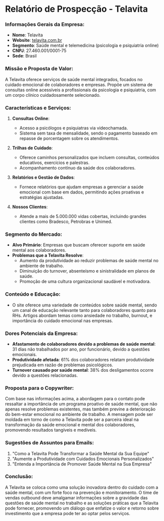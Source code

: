 # Relatório de Prospecção - Telavita

### Informações Gerais da Empresa:
- **Nome**: Telavita
- **Website**: [telavita.com.br](http://www.telavita.com.br)
- **Segmento**: Saúde mental e telemedicina (psicologia e psiquiatria online)
- **CNPJ**: 27.460.001/0001-75
- **Sede**: Brasil

### Missão e Proposta de Valor:
A Telavita oferece serviços de saúde mental integrados, focados no cuidado emocional de colaboradores e empresas. Propõe um sistema de consultas online acessíveis a profissionais da psicologia e psiquiatria, com um corpo clínico cuidadosamente selecionado.

### Características e Serviços:
1. **Consultas Online**:
   - Acesso a psicólogos e psiquiatras via videochamada.
   - Sistema sem taxa de mensalidade, sendo o pagamento baseado em repasse de porcentagem sobre os atendimentos.

2. **Trilhas de Cuidado**:
   - Oferece caminhos personalizados que incluem consultas, conteúdos educativos, exercícios e palestras.
   - Acompanhamento contínuo da saúde dos colaboradores.

3. **Relatórios e Gestão de Dados**:
   - Fornece relatórios que ajudam empresas a gerenciar a saúde emocional com base em dados, permitindo ações proativas e estratégias ajustadas.

4. **Nossos Clientes**:
   - Atende a mais de 5.000.000 vidas cobertas, incluindo grandes clientes como Bradesco, Petrobras e Unimed.

### Segmento do Mercado:
- **Alvo Primário**: Empresas que buscam oferecer suporte em saúde mental aos colaboradores.
- **Problemas que a Telavita Resolve**:
  - Aumento da produtividade ao reduzir problemas de saúde mental no ambiente de trabalho.
  - Diminuição do turnover, absenteísmo e sinistralidade em planos de saúde.
  - Promoção de uma cultura organizacional saudável e motivadora.

### Conteúdo e Educação:
- O site oferece uma variedade de conteúdos sobre saúde mental, sendo um canal de educação relevante tanto para colaboradores quanto para RHs. Artigos abordam temas como ansiedade no trabalho, burnout, e importância do cuidado emocional nas empresas.

### Dores Potenciais da Empresa:
- **Afastamento de colaboradores devido a problemas de saúde mental**: 31 dias não trabalhados por ano, por funcionário, devido a questões emocionais.
- **Produtividade afetada**: 61% dos colaboradores relatam produtividade prejudicada em razão de problemas psicológicos.
- **Turnover causado por saúde mental**: 38% dos desligamentos ocorre devido a questões relacionadas.

### Proposta para o Copywriter:
Com base nas informações acima, a abordagem para o contato pode ressaltar a importância de um programa proativo de saúde mental, que não apenas resolve problemas existentes, mas também previne a deterioração do bem-estar emocional no ambiente de trabalho. A mensagem pode ser moldada em torno de como a Telavita pode ser a parceira ideal na transformação da saúde emocional e mental dos colaboradores, promovendo resultados tangíveis e medíveis.

### Sugestões de Assuntos para Emails:
1. "Como a Telavita Pode Transformar a Saúde Mental da Sua Equipe"
2. "Aumente a Produtividade com Cuidados Emocionais Personalizados"
3. "Entenda a Importância de Promover Saúde Mental na Sua Empresa"

### Conclusão:
A Telavita se coloca como uma solução inovadora dentro do cuidado com a saúde mental, com um forte foco na prevenção e monitoramento. O time de vendas outbound deve amalgamar informações sobre a gravidade das questões de saúde mental no trabalho e as soluções práticas que a Telavita pode fornecer, promovendo um diálogo que enfatize o valor e retorno sobre investimento que a empresa pode ter ao optar pelos serviços.